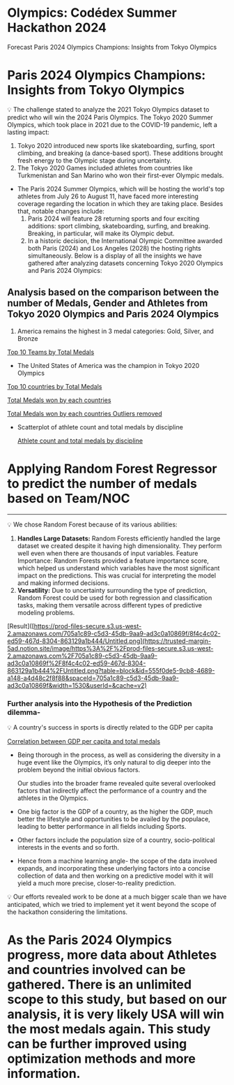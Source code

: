 # Olympics: Codédex Summer Hackathon 2024
Forecast Paris 2024 Olympics Champions: Insights from Tokyo Olympics
# Paris 2024 Olympics Champions: Insights from Tokyo Olympics

<aside>
💡 The challenge stated to analyze the 2021 Tokyo Olympics dataset to predict who will win the 2024 Paris Olympics. The Tokyo 2020 Summer Olympics, which took place in 2021 due to the COVID-19 pandemic, left a lasting impact:

1. Tokyo 2020 introduced new sports like skateboarding, surfing, sport climbing, and breaking (a dance-based sport). These additions brought fresh energy to the Olympic stage during uncertainty.
2. The Tokyo 2020 Games included athletes from countries like Turkmenistan and San Marino who won their first-ever Olympic medals.
- The Paris 2024 Summer Olympics, which will be hosting the world's top athletes from July 26 to August 11, have faced more interesting coverage regarding the location in which they are taking place. Besides that, notable changes include:
    1. Paris 2024 will feature 28 returning sports and four exciting additions: sport climbing, skateboarding, surfing, and breaking. Breaking, in particular, will make its Olympic debut.
    2. In a historic decision, the International Olympic Committee awarded both Paris (2024) and Los Angeles (2028) the hosting rights simultaneously. Below is a display of all the insights we have gathered after analyzing datasets concerning Tokyo 2020 Olympics and Paris 2024 Olympics:
</aside>

## **Analysis based on the comparison between the number of Medals, Gender and Athletes from Tokyo 2020 Olympics and Paris 2024 Olympics**

1. America remains the highest in 3 medal categories: Gold, Silver, and Bronze

[Top 10 Teams by Total Medals](https://trusted-margin-5ad.notion.site/image/https%3A%2F%2Fprod-files-secure.s3.us-west-2.amazonaws.com%2F705a1c89-c5d3-45db-9aa9-ad3c0a10869f%2F0d452d85-7104-49ca-b170-f3a66adf0357%2FUntitled.png?table=block&id=759163b4-87c1-4191-947a-94a039cf5f46&spaceId=705a1c89-c5d3-45db-9aa9-ad3c0a10869f&width=1420&userId=&cache=v2)

- The United States of America was the champion in Tokyo 2020 Olympics

[Top 10 countries by Total Medals](https://trusted-margin-5ad.notion.site/image/https%3A%2F%2Fprod-files-secure.s3.us-west-2.amazonaws.com%2F705a1c89-c5d3-45db-9aa9-ad3c0a10869f%2F8abdce2e-1ce0-412a-bfdc-97b5eb632e98%2FUntitled.png?table=block&id=7db43c84-7420-4ee4-a214-f04139f8b426&spaceId=705a1c89-c5d3-45db-9aa9-ad3c0a10869f&width=1420&userId=&cache=v2)

[Total Medals won by each countries](https://trusted-margin-5ad.notion.site/image/https%3A%2F%2Fprod-files-secure.s3.us-west-2.amazonaws.com%2F705a1c89-c5d3-45db-9aa9-ad3c0a10869f%2Ff8a9a938-d52c-4e77-b7fc-b9f0dc7f4a9f%2FUntitled.png?table=block&id=0822fa97-0917-4c8c-a22c-24f8e5e150be&spaceId=705a1c89-c5d3-45db-9aa9-ad3c0a10869f&width=1530&userId=&cache=v2)

[Total Medals won by each countries Outliers removed](https://trusted-margin-5ad.notion.site/image/https%3A%2F%2Fprod-files-secure.s3.us-west-2.amazonaws.com%2F705a1c89-c5d3-45db-9aa9-ad3c0a10869f%2F9048f770-ca4d-4540-ba9d-5b3a4645da6e%2FUntitled.png?table=block&id=488a1900-2b75-4430-a85e-ebbb3c031a05&spaceId=705a1c89-c5d3-45db-9aa9-ad3c0a10869f&width=1530&userId=&cache=v2](https://trusted-margin-5ad.notion.site/image/https%3A%2F%2Fprod-files-secure.s3.us-west-2.amazonaws.com%2F705a1c89-c5d3-45db-9aa9-ad3c0a10869f%2F9048f770-ca4d-4540-ba9d-5b3a4645da6e%2FUntitled.png?table=block&id=488a1900-2b75-4430-a85e-ebbb3c031a05&spaceId=705a1c89-c5d3-45db-9aa9-ad3c0a10869f&width=1530&userId=&cache=v2))

- Scatterplot of athlete count and total medals by discipline
    
    [Athlete count and total medals by discipline](https://prod-files-secure.s3.us-west-2.amazonaws.com/705a1c89-c5d3-45db-9aa9-ad3c0a10869f/3d84cfb2-80c2-4411-8051-26042f2025ef/Untitled.png)
    

# **Applying Random Forest Regressor to predict the number of medals based on Team/NOC**

---

<aside>
💡 We chose Random Forest because of its various abilities:

1. **Handles Large Datasets:** Random Forests efficiently handled the large dataset we created despite it having high dimensionality. They perform well even when there are thousands of input variables.
Feature Importance: Random Forests provided a feature importance score, which helped us understand which variables have the most significant impact on the predictions. This was crucial for interpreting the model and making informed decisions.
2. **Versatility:** Due to uncertainty surrounding the type of prediction, Random Forest could be used for both regression and classification tasks, making them versatile across different types of predictive modeling problems. 
</aside>

[Result]([https://prod-files-secure.s3.us-west-2.amazonaws.com/705a1c89-c5d3-45db-9aa9-ad3c0a10869f/8f4c4c02-ed59-467d-8304-863129a1b444/Untitled.png](https://trusted-margin-5ad.notion.site/image/https%3A%2F%2Fprod-files-secure.s3.us-west-2.amazonaws.com%2F705a1c89-c5d3-45db-9aa9-ad3c0a10869f%2F8f4c4c02-ed59-467d-8304-863129a1b444%2FUntitled.png?table=block&id=555f0de5-9cb8-4689-a148-a4d48c2f8f88&spaceId=705a1c89-c5d3-45db-9aa9-ad3c0a10869f&width=1530&userId=&cache=v2)

### Further analysis into the Hypothesis of the Prediction dilemma-

<aside>
💡 A country's success in sports is directly related to the GDP per capita

</aside>

[Correlation between GDP per capita and total medals](https://trusted-margin-5ad.notion.site/image/https%3A%2F%2Fprod-files-secure.s3.us-west-2.amazonaws.com%2F705a1c89-c5d3-45db-9aa9-ad3c0a10869f%2Ff156aa95-a75c-4149-a09f-3586f3623ff8%2FUntitled.png?table=block&id=9597f265-f6a2-43e6-b28e-655b1e301383&spaceId=705a1c89-c5d3-45db-9aa9-ad3c0a10869f&width=1260&userId=&cache=v2)

- Being thorough in the process, as well as considering the diversity in a huge event like the Olympics, it’s only natural to dig deeper into the problem beyond the initial obvious factors.
    
    Our studies into the broader frame revealed quite several overlooked factors that indirectly affect the performance of a country and the athletes in the Olympics.
    
- One big factor is the GDP of a country, as the higher the GDP, much better the lifestyle and opportunities to be availed by the populace, leading to better performance in all fields including Sports.
- Other factors include the population size of a country, socio-political interests in the events and so forth.
- Hence from a machine learning angle- the scope of the data involved expands, and incorporating these underlying factors into a concise collection of data and then working on a predictive model with it will yield a much more precise, closer-to-reality prediction.

<aside>
💡 Our efforts revealed work to be done at a much bigger scale than we have anticipated, which we tried to implement yet it went beyond the scope of the hackathon considering the limitations.

</aside>

# **As the Paris 2024 Olympics progress, more data about Athletes and countries involved can be gathered. There is an unlimited scope to this study, but based on our analysis, it is very likely USA will win the most medals again.   This study can be further improved using optimization methods and more information.**
